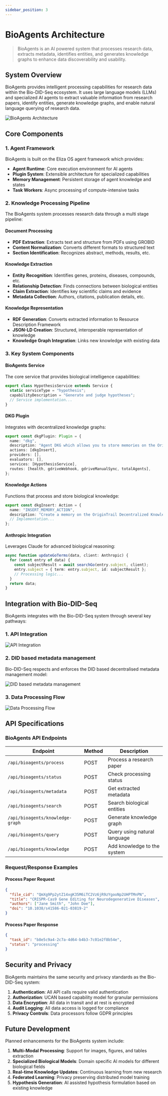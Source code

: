 ```yaml
---
sidebar_position: 3
---
```


# BioAgents Architecture

> BioAgents is an AI powered system that processes research data, extracts metadata, identifies entities, and generates knowledge graphs to enhance data discoverability and usability.

## System Overview

BioAgents provides intelligent processing capabilities for research data within the Bio-DID-Seq ecosystem. It uses large language models (LLMs) and specialized AI agents to extract valuable information from research papers, identify entities, generate knowledge graphs, and enable natural language querying of research data.

![BioAgents Architecture](../static/img/bioagents-architecture.svg)

## Core Components

### 1. Agent Framework

BioAgents is built on the Eliza OS agent framework which provides:

- **Agent Runtime**: Core execution environment for AI agents
- **Plugin System**: Extensible architecture for specialized capabilities
- **Memory Management**: Persistent storage of agent knowledge and states
- **Task Workers**: Async processing of compute-intensive tasks

### 2. Knowledge Processing Pipeline

The BioAgents system processes research data through a multi stage pipeline:

#### Document Processing
- **PDF Extraction**: Extracts text and structure from PDFs using GROBID
- **Content Normalization**: Converts different formats to structured text
- **Section Identification**: Recognizes abstract, methods, results, etc.

#### Knowledge Extraction
- **Entity Recognition**: Identifies genes, proteins, diseases, compounds, etc.
- **Relationship Detection**: Finds connections between biological entities
- **Claim Extraction**: Identifies key scientific claims and evidence
- **Metadata Collection**: Authors, citations, publication details, etc.

#### Knowledge Representation
- **RDF Generation**: Converts extracted information to Resource Description Framework
- **JSON-LD Creation**: Structured, interoperable representation of knowledge
- **Knowledge Graph Integration**: Links new knowledge with existing data

### 3. Key System Components

#### BioAgents Service
The core service that provides biological intelligence capabilities:

```typescript
export class HypothesisService extends Service {
  static serviceType = "hypothesis";
  capabilityDescription = "Generate and judge hypotheses";
  // Service implementation...
}
```

#### DKG Plugin
Integrates with decentralized knowledge graphs:

```typescript
export const dkgPlugin: Plugin = {
  name: "dkg",
  description: "Agent DKG which allows you to store memories on the OriginTrail Decentralized Knowledge Graph",
  actions: [dkgInsert],
  providers: [],
  evaluators: [],
  services: [HypothesisService],
  routes: [health, gdriveWebhook, gdriveManualSync, totalAgents],
};
```

#### Knowledge Actions
Functions that process and store biological knowledge:

```typescript
export const dkgInsert: Action = {
  name: "INSERT_MEMORY_ACTION",
  description: "Create a memory on the OriginTrail Decentralized Knowledge Graph",
  // Implementation...
};
```

#### Anthropic Integration
Leverages Claude for advanced biological reasoning:

```typescript
async function updateGoTerms(data, client: Anthropic) {
  for (const entry of data) {
    const subjectResult = await searchGo(entry.subject, client);
    entry.subject = { term: entry.subject, id: subjectResult };
    // Processing logic...
  }
  return data;
}
```

## Integration with Bio-DID-Seq

BioAgents integrates with the Bio-DID-Seq system through several key pathways:

### 1. API Integration

![API Integration](../static/img/APIIntegration.svg)

### 2. DID based metadata management

Bio-DID-Seq respects and enforces the DID based decentralised metadata management model:

![DID based metadata management](../static/img/DIDmetadata.svg)

### 3. Data Processing Flow

![Data Processing Flow](../static/img/DataProcessingFlow.svg)

## API Specifications

### BioAgents API Endpoints

| Endpoint | Method | Description |
|----------|--------|-------------|
| `/api/bioagents/process` | POST | Process a research paper |
| `/api/bioagents/status` | POST | Check processing status |
| `/api/bioagents/metadata` | POST | Get extracted metadata |
| `/api/bioagents/search` | POST | Search biological entities |
| `/api/bioagents/knowledge-graph` | POST | Generate knowledge graph |
| `/api/bioagents/query` | POST | Query using natural language |
| `/api/bioagents/knowledge` | POST | Add knowledge to the system |

### Request/Response Examples

#### Process Paper Request

```json
{
  "file_cid": "QmXg9Pp2ytZ14xgK35M6iTC2Vz6jR9zYgooNp2UHPTMnPN",
  "title": "CRISPR-Cas9 Gene Editing for Neurodegenerative Diseases",
  "authors": ["Jane Smith", "John Doe"],
  "doi": "10.1038/s41586-021-03819-2"
}
```

#### Process Paper Response

```json
{
  "task_id": "b8e5c9a4-2c7a-4d64-b4b3-7c01e2f8b54e",
  "status": "processing"
}
```

## Security and Privacy

BioAgents maintains the same security and privacy standards as the Bio-DID-Seq system:

1. **Authentication**: All API calls require valid authentication
2. **Authorization**: UCAN based capability model for granular permissions
3. **Data Encryption**: All data in transit and at rest is encrypted
4. **Audit Logging**: All data access is logged for compliance
5. **Privacy Controls**: Data processors follow GDPR principles

## Future Development

Planned enhancements for the BioAgents system include:

1. **Multi-Modal Processing**: Support for images, figures, and tables extraction
2. **Specialized Biological Models**: Domain specific AI models for different biological fields
3. **Real-time Knowledge Updates**: Continuous learning from new research
4. **Federated Learning**: Privacy preserving distributed model training
5. **Hypothesis Generation**: AI assisted hypothesis formulation based on existing knowledge 